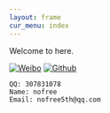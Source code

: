 ```yaml
---
layout: frame
cur_menu: index
---
```

Welcome to here.

[![Weibo](http://t.qq.com/favicon.ico)](http://t.qq.com/nofree)
[![Github](http://github.com/favicon.ico)](http://github.com/nofree5th)

    QQ: 307831078
    Name: nofree
    Email: nofree5th@qq.com
